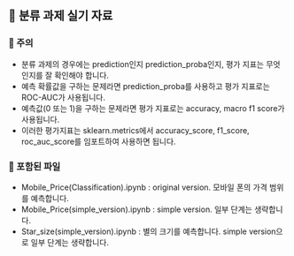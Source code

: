 ## 🐠 분류 과제 실기 자료
### 🐠 주의
- 분류 과제의 경우에는 prediction인지 prediction_proba인지, 평가 지표는 무엇인지를 잘 확인해야 합니다.
- 예측 확률값을 구하는 문제라면 prediction_proba를 사용하고 평가 지표로는 ROC-AUC가 사용됩니다.
- 예측값(0 또는 1)을 구하는 문제라면 평가 지표로는 accuracy, macro f1 score가 사용됩니다.
- 이러한 평가지표는 sklearn.metrics에서 accuracy_score, f1_score, roc_auc_score를 임포트하여 사용하면 됩니다.
### 🐠 포함된 파일
- Mobile_Price(Classification).ipynb : original version. 모바일 폰의 가격 범위를 예측합니다.
- Mobile_Price(simple_version).ipynb : simple version. 일부 단계는 생략합니다.
- Star_size(simple_version).ipynb : 별의 크기를 예측합니다. simple version으로 일부 단계는 생략합니다.
